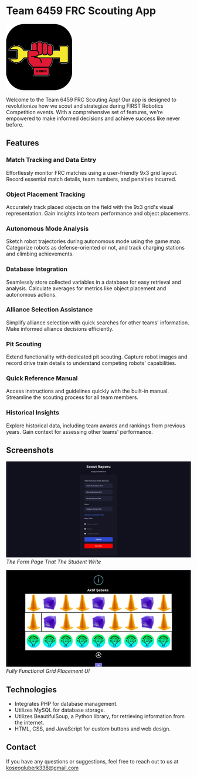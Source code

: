 # Team 6459 FRC Scouting App

![App Logo](/img/svg/apple-touch-icon.png)

Welcome to the Team 6459 FRC Scouting App! Our app is designed to revolutionize how we scout and strategize during FIRST Robotics Competition events. With a comprehensive set of features, we're empowered to make informed decisions and achieve success like never before.

## Features

### Match Tracking and Data Entry
Effortlessly monitor FRC matches using a user-friendly 9x3 grid layout. Record essential match details, team numbers, and penalties incurred.

### Object Placement Tracking
Accurately track placed objects on the field with the 9x3 grid's visual representation. Gain insights into team performance and object placements.

### Autonomous Mode Analysis
Sketch robot trajectories during autonomous mode using the game map. Categorize robots as defense-oriented or not, and track charging stations and climbing achievements.

### Database Integration
Seamlessly store collected variables in a database for easy retrieval and analysis. Calculate averages for metrics like object placement and autonomous actions.

### Alliance Selection Assistance
Simplify alliance selection with quick searches for other teams' information. Make informed alliance decisions efficiently.

### Pit Scouting
Extend functionality with dedicated pit scouting. Capture robot images and record drive train details to understand competing robots' capabilities.

### Quick Reference Manual
Access instructions and guidelines quickly with the built-in manual. Streamline the scouting process for all team members.

### Historical Insights
Explore historical data, including team awards and rankings from previous years. Gain context for assessing other teams' performance.

## Screenshots

![Screenshot 1](/img/github/FormUI.jpg)
*The Form Page That The Student Write*

![Screenshot 2](/img/github/GridUI.jpg)
*Fully Functional Grid Placement UI*

## Technologies

- Integrates PHP for database management.
- Utilizes MySQL for database storage.
- Utilizes BeautifulSoup, a Python library, for retrieving information from the internet.
- HTML, CSS, and JavaScript for custom buttons and web design.

## Contact

If you have any questions or suggestions, feel free to reach out to us at koseogluberk338@gmail.com
